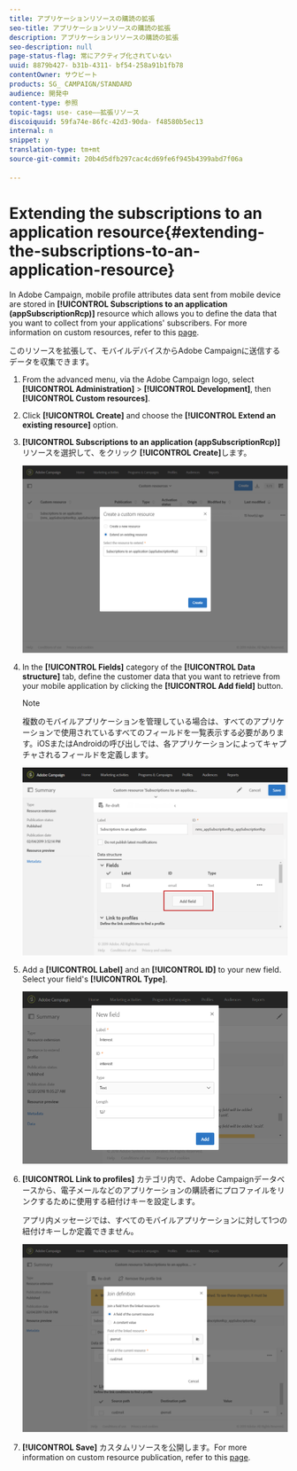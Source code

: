 ```yaml
---
title: アプリケーションリソースの購読の拡張
seo-title: アプリケーションリソースの購読の拡張
description: アプリケーションリソースの購読の拡張
seo-description: null
page-status-flag: 常にアクティブ化されていない
uuid: 8879b427- b31b-4311- bf54-258a91b1fb78
contentOwner: サウビート
products: SG_ CAMPAIGN/STANDARD
audience: 開発中
content-type: 参照
topic-tags: use- case——拡張リソース
discoiquuid: 59fa74e-86fc-42d3-90da- f48580b5ec13
internal: n
snippet: y
translation-type: tm+mt
source-git-commit: 20b4d5dfb297cac4cd69fe6f945b4399abd7f06a

---
```



# Extending the subscriptions to an application resource{#extending-the-subscriptions-to-an-application-resource}

In Adobe Campaign, mobile profile attributes data sent from mobile device are stored in **[!UICONTROL Subscriptions to an application (appSubscriptionRcp)]** resource which allows you to define the data that you want to collect from your applications' subscribers. For more information on custom resources, refer to this [page](../../developing/using/key-steps-to-add-a-resource.md).

このリソースを拡張して、モバイルデバイスからAdobe Campaignに送信するデータを収集できます。

1. From the advanced menu, via the Adobe Campaign logo, select **[!UICONTROL Administration]** &gt; **[!UICONTROL Development]**, then **[!UICONTROL Custom resources]**.
1. Click **[!UICONTROL Create]** and choose the **[!UICONTROL Extend an existing resource]** option.
1. **[!UICONTROL Subscriptions to an application (appSubscriptionRcp)]** リソースを選択して、をクリック **[!UICONTROL Create]**&#x200B;します。

   ![](assets/in_app_personal_data_4.png)

1. In the **[!UICONTROL Fields]** category of the **[!UICONTROL Data structure]** tab, define the customer data that you want to retrieve from your mobile application by clicking the **[!UICONTROL Add field]** button.

   >[!NOTE]
   >
   >複数のモバイルアプリケーションを管理している場合は、すべてのアプリケーションで使用されているすべてのフィールドを一覧表示する必要があります。iOSまたはAndroidの呼び出しでは、各アプリケーションによってキャプチャされるフィールドを定義します。

   ![](assets/in_app_personal_data.png)

1. Add a **[!UICONTROL Label]** and an **[!UICONTROL ID]** to your new field. Select your field's **[!UICONTROL Type]**.

   ![](assets/schema_extension_uc9.png)

1. **[!UICONTROL Link to profiles]** カテゴリ内で、Adobe Campaignデータベースから、電子メールなどのアプリケーションの購読者にプロファイルをリンクするために使用する紐付けキーを設定します。

   アプリ内メッセージでは、すべてのモバイルアプリケーションに対して1つの紐付けキーしか定義できません。

   ![](assets/in_app_personal_data_3.png)

1. **[!UICONTROL Save]** カスタムリソースを公開します。For more information on custom resource publication, refer to this [page](../../developing/using/updating-the-database-structure.md#publishing-a-custom-resource).

